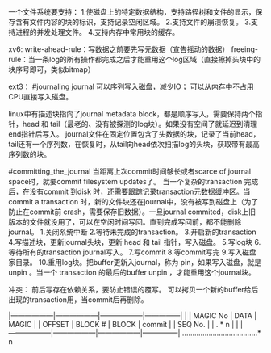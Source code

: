 一个文件系统要支持：
1.使磁盘上的特定数据结构，支持路径树和文件的显示，保存含有文件内容的块的标识，支持记录空闲区域。
2.支持文件的崩溃恢复。
3.支持进程的并发处理文件。
4.支持内存中常用块的缓存。

xv6:
write-ahead-rule：写数据之前要先写元数据（宣告摇动的数据）
freeing-rule：当一条log的所有操作都完成之后才能重用这个log区域（直接擦掉头块中的块序号即可，类似bitmap）

ext3：
#journaling
journal 可以序列写入磁盘，减少IO；
可以从内存中不占用CPU直接写入磁盘。

linux中有描述块指向了journal metadata block，都是顺序写入，需要保持两个指针，head 和 tail（最老的、没有被探测的log块）。如果没有空间了就延迟到清理end指针后写入。
journal文件在固定位置包含了头数据的块，记录了当前head，tail还有一个序列数，在恢复时，从tail向head依次扫描log的头块，获取带有最高序列数的块。

#committing_the_journal
当距离上次commit时间够长或者scarce of journal space时，就要commit filesystem updates了。
当一个复杂的transaction 完成后，在没有commit 到disk 时，还需要跟踪记录transaction元数据缓冲区。当commit a transaction 时，新的文件块还在journal中，没有被写到磁盘上（为了防止在commit前 crash，需要保存旧数据）。一旦journal commited，disk上旧版本的文件就没用了，可以在空闲时间写回。直到完成写回前，都不能删除journal。
1.关闭系统中断
2.等待未完成的transaction。
3.开启新的transaction
4.写描述块，更新journal头块，更新 head 和 tail 指针，写入磁盘。
5.写log块
6.等待所有的transaction journal写入。
7.写commit
8.等commit写完
9.写入磁盘家目录。
10.重用log块。把buffer更新入journal，称为 pin，如果写入磁盘，就是 unpin 。当一个 transaction 的最后的buffer unpin ，才能重用这个journal块。

冲突：
前后写存在依赖关系，要防止错误的覆写。
可以拷贝一个新的buffer给后出现的transaction用，当commit后再删除。

|——————|——————|——————|—————|
|                      |   MAGIC No |     DATA        |   MAGIC    |
|   OFFSET       |     BLOCK \#  |    BLOCK       |  commit    |
|    SEQ No.     |                     |       .  \* n       |                   |
|——————|——————|——————|—————|
                       .....................................\* n